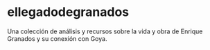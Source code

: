 # ellegadodegranados
Una colección de análisis y recursos sobre la vida y obra de Enrique Granados y su conexión con Goya.
